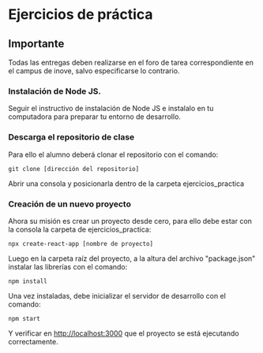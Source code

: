 # Ejercicios de práctica
## Importante
Todas las entregas deben realizarse en el foro de tarea correspondiente en el campus de inove, salvo especificarse lo contrario. 

### Instalación de Node JS.
Seguir el instructivo de instalación de Node JS e instalalo en tu computadora para preparar tu entorno de desarrollo.

### Descarga el repositorio de clase
Para ello el alumno deberá clonar el repositorio con el comando:

`git clone [dirección del repositorio]`

Abrir una consola y posicionarla dentro de la carpeta ejercicios_practica

### Creación de un nuevo proyecto
Ahora su misión es crear un proyecto desde cero, para ello debe estar con la consola la carpeta de ejercicios_practica:

`npx create-react-app [nombre de proyecto]`

Luego en la carpeta raíz del proyecto, a la altura del archivo "package.json" instalar las librerías con el comando:

`npm install`

Una vez instaladas, debe inicializar el servidor de desarrollo con el comando:

`npm start`

Y verificar en [http://localhost:3000](http://localhost:3000) que el proyecto se está ejecutando correctamente.
